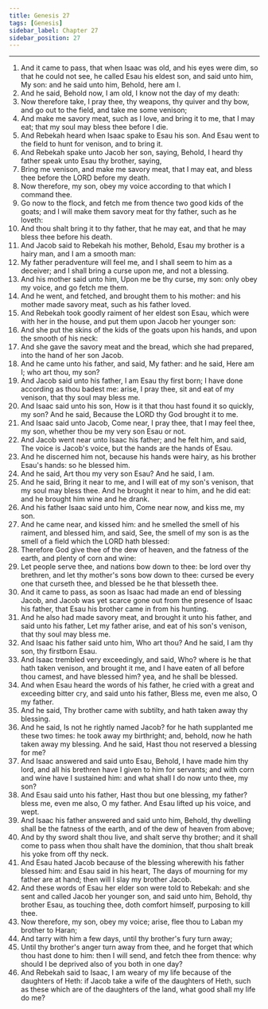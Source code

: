 ```yaml
---
title: Genesis 27
tags: [Genesis]
sidebar_label: Chapter 27
sidebar_position: 27
---
```


---
1. And it came to pass, that when Isaac was old, and his eyes were dim, so that he could not see, he called Esau his eldest son, and said unto him, My son: and he said unto him, Behold, here am I.
2. And he said, Behold now, I am old, I know not the day of my death:
3. Now therefore take, I pray thee, thy weapons, thy quiver and thy bow, and go out to the field, and take me some venison;
4. And make me savory meat, such as I love, and bring it to me, that I may eat; that my soul may bless thee before I die.
5. And Rebekah heard when Isaac spake to Esau his son. And Esau went to the field to hunt for venison, and to bring it.
6. And Rebekah spake unto Jacob her son, saying, Behold, I heard thy father speak unto Esau thy brother, saying,
7. Bring me venison, and make me savory meat, that I may eat, and bless thee before the LORD before my death.
8. Now therefore, my son, obey my voice according to that which I command thee.
9. Go now to the flock, and fetch me from thence two good kids of the goats; and I will make them savory meat for thy father, such as he loveth:
10. And thou shalt bring it to thy father, that he may eat, and that he may bless thee before his death.
11. And Jacob said to Rebekah his mother, Behold, Esau my brother is a hairy man, and I am a smooth man:
12. My father peradventure will feel me, and I shall seem to him as a deceiver; and I shall bring a curse upon me, and not a blessing.
13. And his mother said unto him, Upon me be thy curse, my son: only obey my voice, and go fetch me them.
14. And he went, and fetched, and brought them to his mother: and his mother made savory meat, such as his father loved.
15. And Rebekah took goodly raiment of her eldest son Esau, which were with her in the house, and put them upon Jacob her younger son:
16. And she put the skins of the kids of the goats upon his hands, and upon the smooth of his neck:
17. And she gave the savory meat and the bread, which she had prepared, into the hand of her son Jacob.
18. And he came unto his father, and said, My father: and he said, Here am I; who art thou, my son?
19. And Jacob said unto his father, I am Esau thy first born; I have done according as thou badest me: arise, I pray thee, sit and eat of my venison, that thy soul may bless me.
20. And Isaac said unto his son, How is it that thou hast found it so quickly, my son? And he said, Because the LORD thy God brought it to me.
21. And Isaac said unto Jacob, Come near, I pray thee, that I may feel thee, my son, whether thou be my very son Esau or not.
22. And Jacob went near unto Isaac his father; and he felt him, and said, The voice is Jacob's voice, but the hands are the hands of Esau.
23. And he discerned him not, because his hands were hairy, as his brother Esau's hands: so he blessed him.
24. And he said, Art thou my very son Esau? And he said, I am.
25. And he said, Bring it near to me, and I will eat of my son's venison, that my soul may bless thee. And he brought it near to him, and he did eat: and he brought him wine and he drank.
26. And his father Isaac said unto him, Come near now, and kiss me, my son.
27. And he came near, and kissed him: and he smelled the smell of his raiment, and blessed him, and said, See, the smell of my son is as the smell of a field which the LORD hath blessed:
28. Therefore God give thee of the dew of heaven, and the fatness of the earth, and plenty of corn and wine:
29. Let people serve thee, and nations bow down to thee: be lord over thy brethren, and let thy mother's sons bow down to thee: cursed be every one that curseth thee, and blessed be he that blesseth thee.
30. And it came to pass, as soon as Isaac had made an end of blessing Jacob, and Jacob was yet scarce gone out from the presence of Isaac his father, that Esau his brother came in from his hunting.
31. And he also had made savory meat, and brought it unto his father, and said unto his father, Let my father arise, and eat of his son's venison, that thy soul may bless me.
32. And Isaac his father said unto him, Who art thou? And he said, I am thy son, thy firstborn Esau.
33. And Isaac trembled very exceedingly, and said, Who? where is he that hath taken venison, and brought it me, and I have eaten of all before thou camest, and have blessed him? yea, and he shall be blessed.
34. And when Esau heard the words of his father, he cried with a great and exceeding bitter cry, and said unto his father, Bless me, even me also, O my father.
35. And he said, Thy brother came with subtilty, and hath taken away thy blessing.
36. And he said, Is not he rightly named Jacob? for he hath supplanted me these two times: he took away my birthright; and, behold, now he hath taken away my blessing. And he said, Hast thou not reserved a blessing for me?
37. And Isaac answered and said unto Esau, Behold, I have made him thy lord, and all his brethren have I given to him for servants; and with corn and wine have I sustained him: and what shall I do now unto thee, my son?
38. And Esau said unto his father, Hast thou but one blessing, my father? bless me, even me also, O my father. And Esau lifted up his voice, and wept.
39. And Isaac his father answered and said unto him, Behold, thy dwelling shall be the fatness of the earth, and of the dew of heaven from above;
40. And by thy sword shalt thou live, and shalt serve thy brother; and it shall come to pass when thou shalt have the dominion, that thou shalt break his yoke from off thy neck.
41. And Esau hated Jacob because of the blessing wherewith his father blessed him: and Esau said in his heart, The days of mourning for my father are at hand; then will I slay my brother Jacob.
42. And these words of Esau her elder son were told to Rebekah: and she sent and called Jacob her younger son, and said unto him, Behold, thy brother Esau, as touching thee, doth comfort himself, purposing to kill thee.
43. Now therefore, my son, obey my voice; arise, flee thou to Laban my brother to Haran;
44. And tarry with him a few days, until thy brother's fury turn away;
45. Until thy brother's anger turn away from thee, and he forget that which thou hast done to him: then I will send, and fetch thee from thence: why should I be deprived also of you both in one day?
46. And Rebekah said to Isaac, I am weary of my life because of the daughters of Heth: if Jacob take a wife of the daughters of Heth, such as these which are of the daughters of the land, what good shall my life do me?
